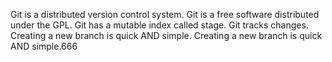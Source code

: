 Git is a distributed version control system.
Git is a free software distributed under the GPL.
Git has a mutable index called stage.
Git tracks changes.
Creating a new branch is quick AND simple.
Creating a new branch is quick AND simple.666
